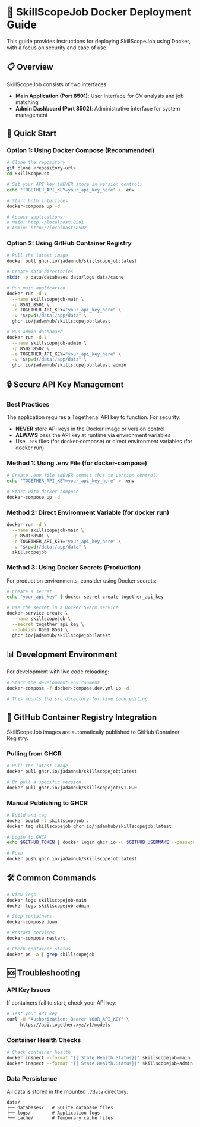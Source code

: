 # 🐳 SkillScopeJob Docker Deployment Guide

This guide provides instructions for deploying SkillScopeJob using Docker, with a focus on security and ease of use.

## 📋 Overview

SkillScopeJob consists of two interfaces:

- **Main Application (Port 8501)**: User interface for CV analysis and job matching
- **Admin Dashboard (Port 8502)**: Administrative interface for system management

## 🚀 Quick Start

### Option 1: Using Docker Compose (Recommended)

```bash
# Clone the repository
git clone <repository-url>
cd SkillScopeJob

# Set your API key (NEVER store in version control)
echo "TOGETHER_API_KEY=your_api_key_here" > .env

# Start both interfaces
docker-compose up -d

# Access applications:
# Main: http://localhost:8501
# Admin: http://localhost:8502
```

### Option 2: Using GitHub Container Registry

```bash
# Pull the latest image
docker pull ghcr.io/jadamhub/skillscopejob:latest

# Create data directories
mkdir -p data/databases data/logs data/cache

# Run main application
docker run -d \
  --name skillscopejob-main \
  -p 8501:8501 \
  -e TOGETHER_API_KEY="your_api_key_here" \
  -v "$(pwd)/data:/app/data" \
  ghcr.io/jadamhub/skillscopejob:latest

# Run admin dashboard
docker run -d \
  --name skillscopejob-admin \
  -p 8502:8502 \
  -e TOGETHER_API_KEY="your_api_key_here" \
  -v "$(pwd)/data:/app/data" \
  ghcr.io/jadamhub/skillscopejob:latest admin
```

## 🔒 Secure API Key Management

### Best Practices

The application requires a Together.ai API key to function. For security:

- **NEVER** store API keys in the Docker image or version control
- **ALWAYS** pass the API key at runtime via environment variables
- Use `.env` files (for docker-compose) or direct environment variables (for docker run)

### Method 1: Using .env File (for docker-compose)

```bash
# Create .env file (NEVER commit this to version control)
echo "TOGETHER_API_KEY=your_api_key_here" > .env

# Start with docker-compose
docker-compose up -d
```

### Method 2: Direct Environment Variable (for docker run)

```bash
docker run -d \
  --name skillscopejob-main \
  -p 8501:8501 \
  -e TOGETHER_API_KEY="your_api_key_here" \
  -v "$(pwd)/data:/app/data" \
  skillscopejob
```

### Method 3: Using Docker Secrets (Production)

For production environments, consider using Docker secrets:

```bash
# Create a secret
echo "your_api_key" | docker secret create together_api_key -

# Use the secret in a Docker Swarm service
docker service create \
  --name skillscopejob \
  --secret together_api_key \
  --publish 8501:8501 \
  ghcr.io/jadamhub/skillscopejob:latest
```

## 📊 Development Environment

For development with live code reloading:

```bash
# Start the development environment
docker-compose -f docker-compose.dev.yml up -d

# This mounts the src directory for live code editing
```

## 🔄 GitHub Container Registry Integration

SkillScopeJob images are automatically published to GitHub Container Registry.

### Pulling from GHCR

```bash
# Pull the latest image
docker pull ghcr.io/jadamhub/skillscopejob:latest

# Or pull a specific version
docker pull ghcr.io/jadamhub/skillscopejob:v1.0.0
```

### Manual Publishing to GHCR

```bash
# Build and tag
docker build -t skillscopejob .
docker tag skillscopejob ghcr.io/jadamhub/skillscopejob:latest

# Login to GHCR
echo $GITHUB_TOKEN | docker login ghcr.io -u $GITHUB_USERNAME --password-stdin

# Push
docker push ghcr.io/jadamhub/skillscopejob:latest
```

## 🛠️ Common Commands

```bash
# View logs
docker logs skillscopejob-main
docker logs skillscopejob-admin

# Stop containers
docker-compose down

# Restart services
docker-compose restart

# Check container status
docker ps -a | grep skillscopejob
```

## 🆘 Troubleshooting

### API Key Issues

If containers fail to start, check your API key:

```bash
# Test your API key
curl -H "Authorization: Bearer YOUR_API_KEY" \
     https://api.together.xyz/v1/models
```

### Container Health Checks

```bash
# Check container health
docker inspect --format "{{.State.Health.Status}}" skillscopejob-main
docker inspect --format "{{.State.Health.Status}}" skillscopejob-admin
```

### Data Persistence

All data is stored in the mounted `./data` directory:

```
data/
├── databases/   # SQLite database files
├── logs/        # Application logs
└── cache/       # Temporary cache files
```